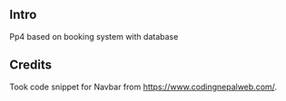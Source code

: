 ## Intro

Pp4 based on booking system with database

## Credits

Took code snippet for Navbar from https://www.codingnepalweb.com/.

